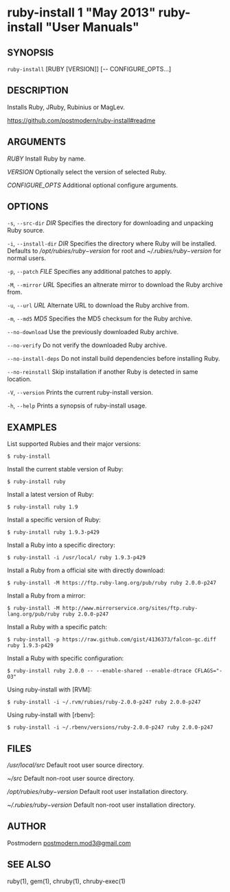 # ruby-install 1 "May 2013" ruby-install "User Manuals"

## SYNOPSIS

`ruby-install` [RUBY [VERSION]] [-- CONFIGURE_OPTS...]

## DESCRIPTION

Installs Ruby, JRuby, Rubinius or MagLev.

https://github.com/postmodern/ruby-install#readme

## ARGUMENTS

*RUBY*
	Install Ruby by name.

*VERSION*
	Optionally select the version of selected Ruby.

*CONFIGURE_OPTS*
	Additional optional configure arguments.

## OPTIONS

`-s`, `--src-dir` *DIR*
	Specifies the directory for downloading and unpacking Ruby source.

`-i`, `--install-dir` *DIR*
	Specifies the directory where Ruby will be installed.
	Defaults to */opt/rubies/$ruby-$version* for root and
	*~/.rubies/$ruby-$version* for normal users.

`-p`, `--patch` *FILE*
	Specifies any additional patches to apply.

`-M`, `--mirror` *URL*
	Specifies an altnerate mirror to download the Ruby archive from.

`-u`, `--url` *URL*
	Alternate URL to download the Ruby archive from.

`-m`, `--md5` *MD5*
	Specifies the MD5 checksum for the Ruby archive.

`--no-download`
	Use the previously downloaded Ruby archive.

`--no-verify`
	Do not verify the downloaded Ruby archive.

`--no-install-deps`
	Do not install build dependencies before installing Ruby.

`--no-reinstall`
	Skip installation if another Ruby is detected in same location.

`-V`, `--version`
	Prints the current ruby-install version.

`-h`, `--help`
	Prints a synopsis of ruby-install usage.

## EXAMPLES

List supported Rubies and their major versions:

    $ ruby-install

Install the current stable version of Ruby:

    $ ruby-install ruby

Install a latest version of Ruby:

    $ ruby-install ruby 1.9

Install a specific version of Ruby:

    $ ruby-install ruby 1.9.3-p429

Install a Ruby into a specific directory:

    $ ruby-install -i /usr/local/ ruby 1.9.3-p429

Install a Ruby from a official site with directly download:

    $ ruby-install -M https://ftp.ruby-lang.org/pub/ruby ruby 2.0.0-p247

Install a Ruby from a mirror:

    $ ruby-install -M http://www.mirrorservice.org/sites/ftp.ruby-lang.org/pub/ruby ruby 2.0.0-p247

Install a Ruby with a specific patch:

    $ ruby-install -p https://raw.github.com/gist/4136373/falcon-gc.diff ruby 1.9.3-p429

Install a Ruby with specific configuration:

    $ ruby-install ruby 2.0.0 -- --enable-shared --enable-dtrace CFLAGS="-O3"

Using ruby-install with [RVM]:

    $ ruby-install -i ~/.rvm/rubies/ruby-2.0.0-p247 ruby 2.0.0-p247

Using ruby-install with [rbenv]:

    $ ruby-install -i ~/.rbenv/versions/ruby-2.0.0-p247 ruby 2.0.0-p247

## FILES

*/usr/local/src*
	Default root user source directory.
    
*~/src*
	Default non-root user source directory.

*/opt/rubies/$ruby-$version*
	Default root user installation directory.

*~/.rubies/$ruby-$version*
	Default non-root user installation directory.

## AUTHOR

Postmodern <postmodern.mod3@gmail.com>

## SEE ALSO

ruby(1), gem(1), chruby(1), chruby-exec(1)
